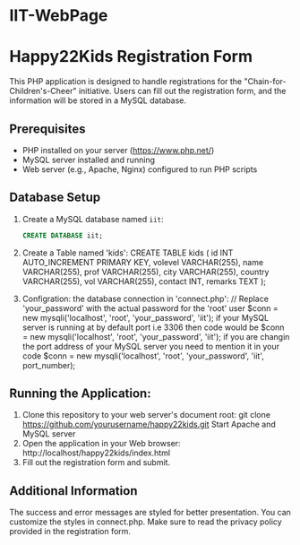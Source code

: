 # IIT-WebPage
# Happy22Kids Registration Form

This PHP application is designed to handle registrations for the "Chain-for-Children's-Cheer" initiative. Users can fill out the registration form, and the information will be stored in a MySQL database.

## Prerequisites

- PHP installed on your server (https://www.php.net/)
- MySQL server installed and running
- Web server (e.g., Apache, Nginx) configured to run PHP scripts

## Database Setup

1. Create a MySQL database named `iit`:

   ```sql
   CREATE DATABASE iit;
2. Create a Table named 'kids':
	CREATE TABLE kids (
    id INT AUTO_INCREMENT PRIMARY KEY,
    volevel VARCHAR(255),
    name VARCHAR(255),
    prof VARCHAR(255),
    city VARCHAR(255),
    country VARCHAR(255),
    vol VARCHAR(255),
    contact INT,
    remarks TEXT
);
3. Configration:
	the database connection in 'connect.php':
// Replace 'your_password' with the actual password for the 'root' user
$conn = new mysqli('localhost', 'root', 'your_password', 'iit');
if your MySQL server is running at by default port i.e 3306 then code would be
$conn = new mysqli('localhost', 'root', 'your_password', 'iit');
if you are changin the port address of your MySQL server you need to mention it in your code
$conn = new mysqli('localhost', 'root', 'your_password', 'iit', port_number);

## Running the Application:
1. Clone this repository to your web server's document root:
	git clone https://github.com/yourusername/happy22kids.git
	Start Apache and MySQL server
2. Open the application in your Web browser:
	http://localhost/happy22kids/index.html
3. Fill out the registration form and submit.

## Additional Information
The success and error messages are styled for better presentation. You can customize the styles in connect.php.
Make sure to read the privacy policy provided in the registration form.


